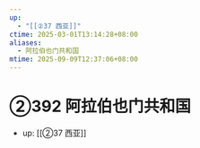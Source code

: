 ```yaml
---
up:
  - "[[②37 西亚]]"
ctime: 2025-03-01T13:14:28+08:00
aliases:
  - 阿拉伯也门共和国
mtime: 2025-09-09T12:37:06+08:00
---
```


# ②392 阿拉伯也门共和国

- up: [[②37 西亚]]
